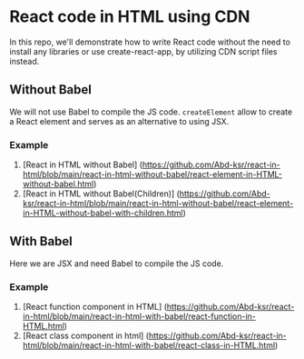 # React code in HTML using CDN

In this repo, we'll demonstrate how to write React code without the need to install any libraries or use create-react-app, by utilizing CDN script files instead.

## Without Babel 
We will not use Babel to compile the JS code.
`createElement` allow to create a React element and serves as an alternative to using JSX.

### Example
1. [React in HTML without Babel] (https://github.com/Abd-ksr/react-in-html/blob/main/react-in-html-without-babel/react-element-in-HTML-without-babel.html)
2. [React in HTML without Babel(Children)]  (https://github.com/Abd-ksr/react-in-html/blob/main/react-in-html-without-babel/react-element-in-HTML-without-babel-with-children.html)

## With Babel 
Here we are JSX and need Babel to compile the JS code.

### Example
1. [React function component in HTML]  (https://github.com/Abd-ksr/react-in-html/blob/main/react-in-html-with-babel/react-function-in-HTML.html)
2. [React class component in html] (https://github.com/Abd-ksr/react-in-html/blob/main/react-in-html-with-babel/react-class-in-HTML.html)

